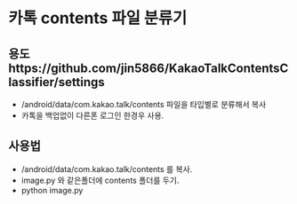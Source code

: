 # 카톡 contents 파일 분류기

## 용도https://github.com/jin5866/KakaoTalkContentsClassifier/settings
* /android/data/com.kakao.talk/contents 파일을 타입별로 분류해서 복사
* 카톡을 백업없이 다른폰 로그인 한경우 사용.

## 사용법
* /android/data/com.kakao.talk/contents 를 복사.
* image.py 와 같은폴더에 contents 폴더를 두기.
* python image.py

